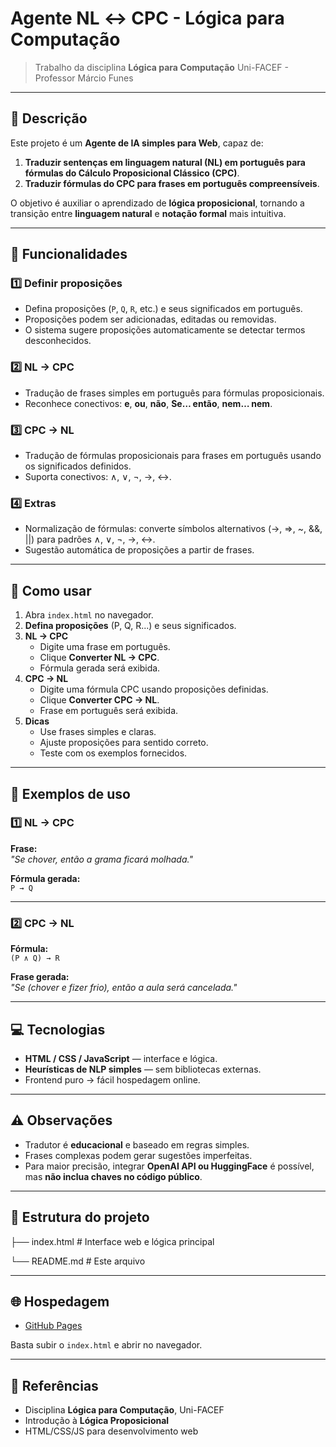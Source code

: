 # Agente NL ↔ CPC - Lógica para Computação

> Trabalho da disciplina **Lógica para Computação**
> Uni-FACEF - Professor Márcio Funes

---

## 📝 Descrição

Este projeto é um **Agente de IA simples para Web**, capaz de:

1. **Traduzir sentenças em linguagem natural (NL) em português para fórmulas do Cálculo Proposicional Clássico (CPC)**.
2. **Traduzir fórmulas do CPC para frases em português compreensíveis**.

O objetivo é auxiliar o aprendizado de **lógica proposicional**, tornando a transição entre **linguagem natural** e **notação formal** mais intuitiva.

---

## 🎯 Funcionalidades

### 1️⃣ Definir proposições
- Defina proposições (`P`, `Q`, `R`, etc.) e seus significados em português.
- Proposições podem ser adicionadas, editadas ou removidas.
- O sistema sugere proposições automaticamente se detectar termos desconhecidos.

### 2️⃣ NL → CPC
- Tradução de frases simples em português para fórmulas proposicionais.
- Reconhece conectivos: **e**, **ou**, **não**, **Se… então**, **nem… nem**.

### 3️⃣ CPC → NL
- Tradução de fórmulas proposicionais para frases em português usando os significados definidos.
- Suporta conectivos: ∧, ∨, ¬, →, ↔.

### 4️⃣ Extras
- Normalização de fórmulas: converte símbolos alternativos (->, =>, ~, &&, ||) para padrões ∧, ∨, ¬, →, ↔.
- Sugestão automática de proposições a partir de frases.

---

## 📌 Como usar

1. Abra `index.html` no navegador.
2. **Defina proposições** (P, Q, R...) e seus significados.
3. **NL → CPC**
   - Digite uma frase em português.
   - Clique **Converter NL → CPC**.
   - Fórmula gerada será exibida.
4. **CPC → NL**
   - Digite uma fórmula CPC usando proposições definidas.
   - Clique **Converter CPC → NL**.
   - Frase em português será exibida.
5. **Dicas**
   - Use frases simples e claras.
   - Ajuste proposições para sentido correto.
   - Teste com os exemplos fornecidos.

---

## 🧩 Exemplos de uso

### 1️⃣ NL → CPC

**Frase:**  
*"Se chover, então a grama ficará molhada."*

**Fórmula gerada:**  
`P → Q`

---

### 2️⃣ CPC → NL

**Fórmula:**  
`(P ∧ Q) → R`

**Frase gerada:**  
*"Se (chover e fizer frio), então a aula será cancelada."*

---

## 💻 Tecnologias

- **HTML / CSS / JavaScript** — interface e lógica.
- **Heurísticas de NLP simples** — sem bibliotecas externas.
- Frontend puro → fácil hospedagem online.

---

## ⚠️ Observações

- Tradutor é **educacional** e baseado em regras simples.
- Frases complexas podem gerar sugestões imperfeitas.
- Para maior precisão, integrar **OpenAI API ou HuggingFace** é possível, mas **não inclua chaves no código público**.

---

## 📂 Estrutura do projeto

├── index.html # Interface web e lógica principal

└── README.md # Este arquivo

---

## 🌐 Hospedagem

- [GitHub Pages](https://pages.github.com/)

Basta subir o `index.html` e abrir no navegador.

---

## 📖 Referências

- Disciplina **Lógica para Computação**, Uni-FACEF  
- Introdução à **Lógica Proposicional**  
- HTML/CSS/JS para desenvolvimento web
